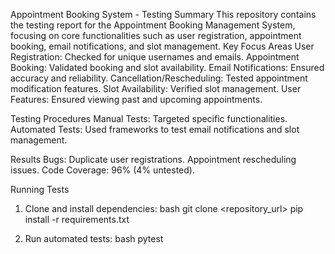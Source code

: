 Appointment Booking System - Testing Summary
This repository contains the testing report for the Appointment Booking Management System, focusing on core functionalities such as user registration, appointment booking, email notifications, and slot management.
Key Focus Areas
User Registration: Checked for unique usernames and emails.
Appointment Booking: Validated booking and slot availability.
Email Notifications: Ensured accuracy and reliability.
Cancellation/Rescheduling: Tested appointment modification features.
Slot Availability: Verified slot management.
User Features: Ensured viewing past and upcoming appointments.

Testing Procedures
Manual Tests: Targeted specific functionalities.
Automated Tests: Used frameworks to test email notifications and slot management.
  
Results
Bugs:
Duplicate user registrations.
Appointment rescheduling issues.
Code Coverage: 96% (4% untested).

Running Tests
1. Clone and install dependencies:
   bash
   git clone <repository_url>
   pip install -r requirements.txt

2. Run automated tests:
   bash
   pytest
